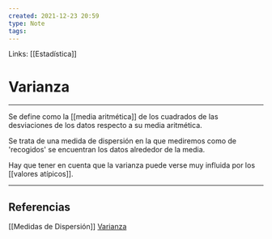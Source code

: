 ```yaml
---
created: 2021-12-23 20:59
type: Note
tags:
---
```


Links: [[Estadística]]

# Varianza
---

Se define como la [[media aritmética]] de los cuadrados de las desviaciones de los datos respecto a su media aritmética.

Se trata de una medida de dispersión en la que mediremos como de 'recogidos' se encuentran los datos alrededor de la media.

Hay que tener en cuenta que la varianza puede verse muy influida por los [[valores atípicos]].

---

## Referencias
[[Medidas de Dispersión]]
[Varianza](https://es.wikipedia.org/wiki/Varianza)
